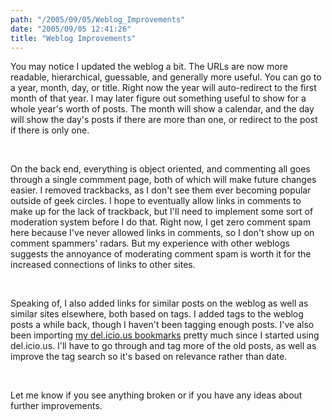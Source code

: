 ```yaml
---
path: "/2005/09/05/Weblog_Improvements" 
date: "2005/09/05 12:41:26" 
title: "Weblog Improvements" 
---
```

<p>You may notice I updated the weblog a bit. The URLs are now more readable, hierarchical, guessable, and generally more useful. You can go to a year, month, day, or title. Right now the year will auto-redirect to the first month of that year. I may later figure out something useful to show for a whole year's worth of posts. The month will show a calendar, and the day will show the day's posts if there are more than one, or redirect to the post if there is only one.</p><br><p>On the back end, everything is object oriented, and commenting all goes through a single commment page, both of which will make future changes easier. I removed trackbacks, as I don't see them ever becoming popular outside of geek circles. I hope to eventually allow links in comments to make up for the lack of trackback, but I'll need to implement some sort of moderation system before I do that. Right now, I get zero comment spam here because I've never allowed links in comments, so I don't show up on comment spammers' radars. But my experience with other weblogs suggests the annoyance of moderating comment spam is worth it for the increased connections of links to other sites.</p><br><p>Speaking of, I also added links for similar posts on the weblog as well as similar sites elsewhere, both based on tags. I added tags to the weblog posts a while back, though I haven't been tagging enough posts. I've also been importing <a href="http://www.randomchaos.com/links/">my del.icio.us bookmarks</a> pretty much since I started using del.icio.us. I'll have to go through and tag more of the old posts, as well as improve the tag search so it's  based on relevance rather than date.</p><br><p>Let me know if you see anything broken or if you have any ideas about further improvements.</p>